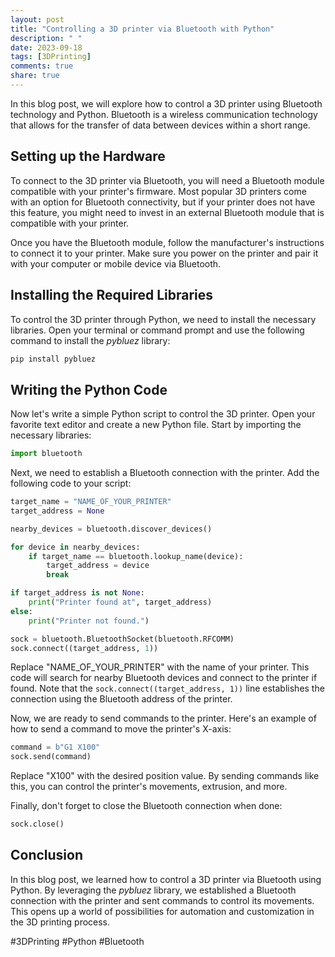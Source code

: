 ```yaml
---
layout: post
title: "Controlling a 3D printer via Bluetooth with Python"
description: " "
date: 2023-09-18
tags: [3DPrinting]
comments: true
share: true
---
```


In this blog post, we will explore how to control a 3D printer using Bluetooth technology and Python. Bluetooth is a wireless communication technology that allows for the transfer of data between devices within a short range.

## Setting up the Hardware

To connect to the 3D printer via Bluetooth, you will need a Bluetooth module compatible with your printer's firmware. Most popular 3D printers come with an option for Bluetooth connectivity, but if your printer does not have this feature, you might need to invest in an external Bluetooth module that is compatible with your printer.

Once you have the Bluetooth module, follow the manufacturer's instructions to connect it to your printer. Make sure you power on the printer and pair it with your computer or mobile device via Bluetooth.

## Installing the Required Libraries

To control the 3D printer through Python, we need to install the necessary libraries. Open your terminal or command prompt and use the following command to install the *pybluez* library:

```python
pip install pybluez
```

## Writing the Python Code

Now let's write a simple Python script to control the 3D printer. Open your favorite text editor and create a new Python file. Start by importing the necessary libraries:

```python
import bluetooth
```

Next, we need to establish a Bluetooth connection with the printer. Add the following code to your script:

```python
target_name = "NAME_OF_YOUR_PRINTER"
target_address = None

nearby_devices = bluetooth.discover_devices()

for device in nearby_devices:
    if target_name == bluetooth.lookup_name(device):
        target_address = device
        break

if target_address is not None:
    print("Printer found at", target_address)
else:
    print("Printer not found.")

sock = bluetooth.BluetoothSocket(bluetooth.RFCOMM)
sock.connect((target_address, 1))
```

Replace "NAME_OF_YOUR_PRINTER" with the name of your printer. This code will search for nearby Bluetooth devices and connect to the printer if found. Note that the `sock.connect((target_address, 1))` line establishes the connection using the Bluetooth address of the printer.

Now, we are ready to send commands to the printer. Here's an example of how to send a command to move the printer's X-axis:

```python
command = b"G1 X100"
sock.send(command)
```

Replace "X100" with the desired position value. By sending commands like this, you can control the printer's movements, extrusion, and more.

Finally, don't forget to close the Bluetooth connection when done:

```python
sock.close()
```

## Conclusion

In this blog post, we learned how to control a 3D printer via Bluetooth using Python. By leveraging the *pybluez* library, we established a Bluetooth connection with the printer and sent commands to control its movements. This opens up a world of possibilities for automation and customization in the 3D printing process.

#3DPrinting #Python #Bluetooth